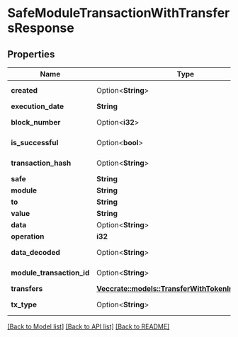 # SafeModuleTransactionWithTransfersResponse

## Properties

Name | Type | Description | Notes
------------ | ------------- | ------------- | -------------
**created** | Option<**String**> |  | [optional][readonly]
**execution_date** | **String** |  | 
**block_number** | Option<**i32**> |  | [optional][readonly]
**is_successful** | Option<**bool**> |  | [optional][readonly]
**transaction_hash** | Option<**String**> |  | [optional][readonly]
**safe** | **String** |  | 
**module** | **String** |  | 
**to** | **String** |  | 
**value** | **String** |  | 
**data** | Option<**String**> |  | 
**operation** | **i32** |  | 
**data_decoded** | Option<**String**> |  | [optional][readonly]
**module_transaction_id** | Option<**String**> |  | [optional][readonly]
**transfers** | [**Vec<crate::models::TransferWithTokenInfoResponse>**](TransferWithTokenInfoResponse.md) |  | 
**tx_type** | Option<**String**> |  | [optional][readonly]

[[Back to Model list]](../README.md#documentation-for-models) [[Back to API list]](../README.md#documentation-for-api-endpoints) [[Back to README]](../README.md)



